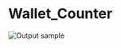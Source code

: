 # Wallet_Counter

![Output sample](https://github.com/JoaoAssalim/Wallet_Counter/blob/main/wallet.gif)
